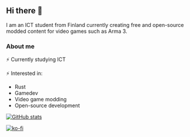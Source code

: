 ## Hi there 👋

I am an ICT student from Finland currently creating free and open-source modded content for video games such as Arma 3.

### About me
⚡ Currently studying ICT

⚡ Interested in:
- Rust
- Gamedev
- Video game modding
- Open-source development

[![GitHub stats](https://github-readme-stats.vercel.app/api?username=rekterakathom&show_icons=true&theme=gruvbox)]()

[![ko-fi](https://ko-fi.com/img/githubbutton_sm.svg)](https://ko-fi.com/L4L3JS9J5)
<!--
**rekterakathom/rekterakathom** is a ✨ _special_ ✨ repository because its `README.md` (this file) appears on your GitHub profile.

Here are some ideas to get you started:

- 🔭 I’m currently working on ...
- 🌱 I’m currently learning ...
- 👯 I’m looking to collaborate on ...
- 🤔 I’m looking for help with ...
- 💬 Ask me about ...
- 📫 How to reach me: ...
- 😄 Pronouns: ...
- ⚡ Fun fact: ...
-->
